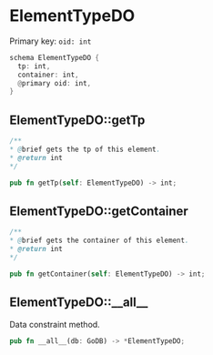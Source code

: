 # ElementTypeDO

Primary key: `oid: int`

```rust
schema ElementTypeDO {
  tp: int,
  container: int,
  @primary oid: int,
}
```
## ElementTypeDO::getTp

```java
/**
* @brief gets the tp of this element.
* @return int
*/
```
```rust
pub fn getTp(self: ElementTypeDO) -> int;
```
## ElementTypeDO::getContainer

```java
/**
* @brief gets the container of this element.
* @return int
*/
```
```rust
pub fn getContainer(self: ElementTypeDO) -> int;
```
## ElementTypeDO::\_\_all\_\_

Data constraint method.

```rust
pub fn __all__(db: GoDB) -> *ElementTypeDO;
```
